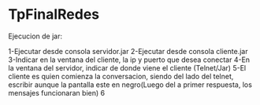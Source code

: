 # TpFinalRedes

Ejecucion de jar:
  
  1-Ejecutar desde consola servidor.jar
  2-Ejecutar desde consola cliente.jar
  3-Indicar en la ventana del cliente, la ip y puerto que desea conectar
  4-En la ventana del servidor, indicar de donde viene el cliente (Telnet/Jar)
  5-El cliente es quien comienza la conversacion, siendo del lado del telnet, escribir aunque la pantalla este en negro(Luego del a primer    respuesta, los mensajes funcionaran bien)
  6
